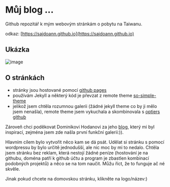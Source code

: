 # Můj blog ...

Github repozitář k mým webovým stránkám o pobytu na Taiwanu.  


odkaz: [https://sajdoann.github.io](https://sajdoann.github.io)

## Ukázka 
![image](https://github.com/sajdoann/sajdoann.github.io/assets/49040694/13612ebd-c9af-40c5-8b88-ffc779f4b555)


## O stránkách
- stránky jsou hostované pomocí [github pages](https://pages.github.com/)
- používám Jekyll a některý kód je převzat z remote theme [so-simple-theme](https://github.com/mmistakes/so-simple-theme/blob/master/docs/recipes.md)
- jelikož jsem chtěla rozumnou galerii (žádné jekyll theme co by ji mělo jsem nenašla), remote theme jsem vykuchala a skombinovala s [optiers github](https://github.com/opieters/jekyll-image-gallery-example)

Zároveň chci poděkovat Dominikovi Hodanovi za jeho [blog](https://tragram.github.io), který mi byl inspirací, zejména jsem zde našla první funkční galerii:)).

Hlavním cílem bylo vytvořit něco kam se dá psát. Udělat si stránku s pomocí wordpressu by bylo určitě jednodušší, ale nic moc by mi to nedalo. Chtěla jsem stránku bez reklam, která nestojí žádné peníze (hostování je na githubu, doména patří k github účtu a program je zbastlen kombinací podobných projektů) a něco se na tom naučit. Můžu říct, že to funguje ač né skvěle. 

Jinak pokud chcete na domovskou stránku, klikněte na logo/název:) 
